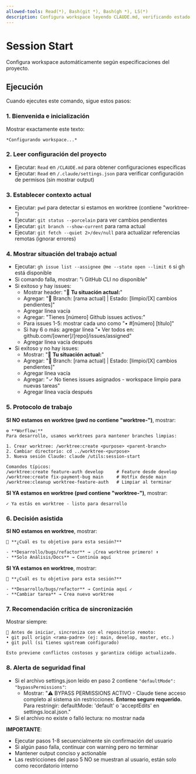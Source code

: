 ```yaml
---
allowed-tools: Read(*), Bash(git *), Bash(gh *), LS(*)
description: Configura workspace leyendo CLAUDE.md, verificando estado git y mostrando opciones de desarrollo
---
```


# Session Start

Configura workspace automáticamente según especificaciones del proyecto.

## Ejecución

Cuando ejecutes este comando, sigue estos pasos:

### 1. Bienvenida e inicialización

Mostrar exactamente este texto:

```
*Configurando workspace...*

```

### 2. Leer configuración del proyecto

- Ejecutar: `Read` en `/CLAUDE.md` para obtener configuraciones específicas
- Ejecutar: `Read` en `/.claude/settings.json` para verificar configuración de permisos (sin mostrar output)

### 3. Establecer contexto actual

- Ejecutar: `pwd` para detectar si estamos en worktree (contiene "worktree-")
- Ejecutar: `git status --porcelain` para ver cambios pendientes
- Ejecutar: `git branch --show-current` para rama actual
- Ejecutar: `git fetch --quiet 2>/dev/null` para actualizar referencias remotas (ignorar errores)

### 4. Mostrar situación del trabajo actual

- Ejecutar: `gh issue list --assignee @me --state open --limit 6` si gh está disponible
- Si comando falla, mostrar: "ℹ️ GitHub CLI no disponible"
- Si exitoso y hay issues:
  - Mostrar header: "🎯 **Tu situación actual:**"
  - Agregar: "📍 Branch: [rama actual] | Estado: [limpio/[X] cambios pendientes]"
  - Agregar línea vacía
  - Agregar: "Tienes [número] Github issues activos:"
  - Para issues 1-5: mostrar cada uno como "• #[número] [título]"
  - Si hay 6 o más: agregar línea "• Ver todos en: github.com/[owner]/[repo]/issues/assigned"
  - Agregar línea vacía después
- Si exitoso y no hay issues:
  - Mostrar: "🎯 **Tu situación actual:**"
  - Agregar: "📍 Branch: [rama actual] | Estado: [limpio/[X] cambios pendientes]"
  - Agregar línea vacía
  - Agregar: "✓ No tienes issues asignados - workspace limpio para nuevas tareas"
  - Agregar línea vacía después

### 5. Protocolo de trabajo

**SI NO estamos en worktree (pwd no contiene "worktree-")**, mostrar:

```
⚙️ **Worflow:**
Para desarrollo, usamos worktrees para mantener branches limpias:

1. Crear worktree: /worktree:create <purpose> <parent-branch>
2. Cambiar directorio: cd ../worktree-<purpose>
3. Nueva sesión Claude: claude /utils:session-start

Comandos típicos:
/worktree:create feature-auth develop     # Feature desde develop
/worktree:create fix-payment-bug main     # Hotfix desde main
/worktree:cleanup worktree-feature-auth   # Limpiar al terminar
```

**SI YA estamos en worktree (pwd contiene "worktree-")**, mostrar:

```
✓ Ya estás en worktree - listo para desarrollo
```

### 6. Decisión asistida

**SI NO estamos en worktree**, mostrar:

```
🤔 **¿Cuál es tu objetivo para esta sesión?**

- **Desarrollo/bugs/refactor** → ¡Crea worktree primero! ⬆️
- **Solo Análisis/Docs** → Continúa aquí
```

**SI YA estamos en worktree**, mostrar:

```
🤔 **¿Cuál es tu objetivo para esta sesión?**

- **Desarrollo/bugs/refactor** → Continúa aquí ✓
- **Cambiar tarea** → Crea nuevo worktree
```

### 7. Recomendación crítica de sincronización

Mostrar siempre:

```
🚨 Antes de iniciar, sincroniza con el repositorio remoto:
• git pull origin <rama-padre> (ej: main, develop, master, etc.)
• git pull (si tienes upstream configurado)

Esto previene conflictos costosos y garantiza código actualizado.
```

### 8. Alerta de seguridad final

- Si el archivo settings.json leído en paso 2 contiene `"defaultMode": "bypassPermissions"`:
  - Mostrar: "⚠️ BYPASS PERMISSIONS ACTIVO - Claude tiene acceso completo al sistema sin restricciones. **Entorno seguro requerido.** Para restringir: defaultMode: 'default' o 'acceptEdits' en settings.local.json."
- Si el archivo no existe o falló lectura: no mostrar nada

**IMPORTANTE**:

- Ejecutar pasos 1-8 secuencialmente sin confirmación del usuario
- Si algún paso falla, continuar con warning pero no terminar
- Mantener output conciso y actionable
- Las restricciones del paso 5 NO se muestran al usuario, están solo como recordatorio interno
